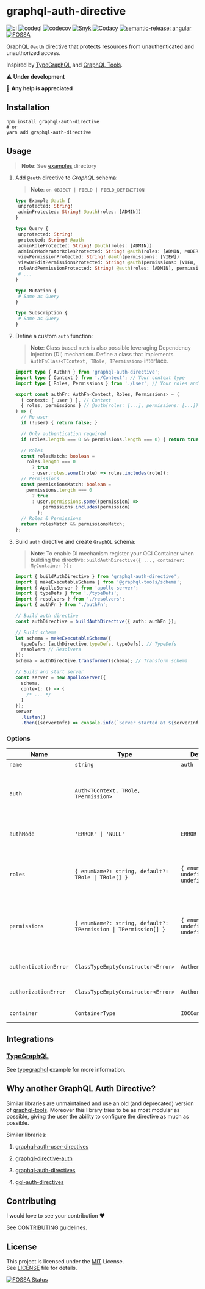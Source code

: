 # graphql-auth-directive

[![ci](https://github.com/carlocorradini/graphql-auth-directive/actions/workflows/ci.yml/badge.svg)](https://github.com/carlocorradini/graphql-auth-directive/actions/workflows/ci.yml)
[![codeql](https://github.com/carlocorradini/graphql-auth-directive/actions/workflows/codeql.yml/badge.svg)](https://github.com/carlocorradini/graphql-auth-directive/actions/workflows/codeql.yml)
[![codecov](https://codecov.io/gh/carlocorradini/graphql-auth-directive/branch/main/graph/badge.svg?token=40X7S64UQI)](https://codecov.io/gh/carlocorradini/graphql-auth-directive)
[![Snyk](https://snyk.io/test/github/carlocorradini/graphql-auth-directive/badge.svg)](https://snyk.io/test/github/carlocorradini/graphql-auth-directive)
[![Codacy](https://app.codacy.com/project/badge/Grade/6e8bda1bf3b348f8b39de72499d01cc2)](https://www.codacy.com/gh/carlocorradini/graphql-auth-directive/dashboard?utm_source=github.com&utm_medium=referral&utm_content=carlocorradini/graphql-auth-directive&utm_campaign=Badge_Grade)
[![semantic-release: angular](https://img.shields.io/badge/semantic--release-angular-e10079?logo=semantic-release)](https://github.com/semantic-release/semantic-release)
[![FOSSA](https://app.fossa.com/api/projects/git%2Bgithub.com%2Fcarlocorradini%2Fgraphql-auth-directive.svg?type=small)](https://app.fossa.com/projects/git%2Bgithub.com%2Fcarlocorradini%2Fgraphql-auth-directive?ref=badge_small)

GraphQL `@auth` directive that protects resources from unauthenticated and unauthorized access.

Inspired by [TypeGraphQL](https://typegraphql.com) and [GraphQL Tools](https://the-guild.dev/graphql/tools).

:warning: **Under development**

:wave: **Any help is appreciated**

## Installation

```console
npm install graphql-auth-directive
# or
yarn add graphql-auth-directive
```

## Usage

> **Note**: See [examples](./examples) directory

1. Add `@auth` directive to *GraphQL* schema:

   > **Note**: `on OBJECT | FIELD | FIELD_DEFINITION`

   ```graphql
   type Example @auth {
    unprotected: String!
    adminProtected: String! @auth(roles: [ADMIN])
   }

   type Query {
    unprotected: String!
    protected: String! @auth
    adminRoleProtected: String! @auth(roles: [ADMIN])
    adminOrModeratorRolesProtected: String! @auth(roles: [ADMIN, MODERATOR])
    viewPermissionProtected: String! @auth(permissions: [VIEW])
    viewOrEditPermissionsProtected: String! @auth(permissions: [VIEW, EDIT])
    roleAndPermissionProtected: String! @auth(roles: [ADMIN], permissions: [VIEW])
    # ...
   }

   type Mutation {
    # Same as Query
   }

   type Subscription {
    # Same as Query
   }
   ```

1. Define a custom `auth` function:

   > **Note**: Class based `auth` is also possible leveraging Dependency Injection (DI) mechanism. Define a class that implements `AuthFnClass<TContext, TRole, TPermission>` interface.

   ```ts
   import type { AuthFn } from 'graphql-auth-directive';
   import type { Context } from './Context'; // Your context type
   import type { Roles, Permissions } from './User'; // Your roles and permissions enum

   export const authFn: AuthFn<Context, Roles, Permissions> = (
     { context: { user } }, // Context
     { roles, permissions } // @auth(roles: [...], permissions: [...])
   ) => {
     // No user
     if (!user) { return false; }

     // Only authentication required
     if (roles.length === 0 && permissions.length === 0) { return true; }

     // Roles
     const rolesMatch: boolean =
       roles.length === 0
         ? true
         : user.roles.some((role) => roles.includes(role));
     // Permissions
     const permissionsMatch: boolean =
       permissions.length === 0
         ? true
         : user.permissions.some((permission) =>
             permissions.includes(permission)
           );
     // Roles & Permissions
     return rolesMatch && permissionsMatch;
   };
   ```

1. Build `auth` directive and create `GraphQL` schema:

   > **Note**: To enable DI mechanism register your OCI Container when building the directive: `buildAuthDirective({ ..., container: MyContainer });`

   ```ts
   import { buildAuthDirective } from 'graphql-auth-directive';
   import { makeExecutableSchema } from '@graphql-tools/schema';
   import { ApolloServer } from 'apollo-server';
   import { typeDefs } from './typeDefs';
   import { resolvers } from './resolvers';
   import { authFn } from './authFn';

   // Build auth directive
   const authDirective = buildAuthDirective({ auth: authFn });

   // Build schema
   let schema = makeExecutableSchema({
     typeDefs: [authDirective.typeDefs, typeDefs], // TypeDefs
     resolvers // Resolvers
   });
   schema = authDirective.transformer(schema); // Transform schema

   // Build and start server
   const server = new ApolloServer({
     schema,
     context: () => {
       /* ... */
     }
   });
   server
     .listen()
     .then((serverInfo) => console.info(`Server started at ${serverInfo.url}`));
   ```

### Options

| **Name**                  | **Type**                                           | **Default Value**                              | **Description**                                                                                                                                               |
| --------------------- | ---------------------------------------------- | ------------------------------------------ | --------------------------------------------------------------------------------------------------------------------------------------------------------- |
| `name`                | `string`                                       | `auth`                                     | Directive name.                                                                                                                                           |
| `auth`                | `Auth<TContext, TRole, TPermission>`                               |                                            | Auth function (`AuthFn<TContext, TRole, TPermission>`) or class (`AuthFnClass<TContext, TRole, TPermission>`).                                                                                    |
| `authMode`            | `'ERROR' \| 'NULL'`                            | `ERROR`                                    | Auth mode if access is not granted. `ERROR` throws an error. `NULL` returns `null`.                                                                       |
| `roles`               | `{ enumName?: string, default?: TRole \| TRole[] }` | `{ enumName: undefined, default: undefined }` | Roles configuration. `enumName` is the enum name for `roles` array type, default is `String`. `default` is the default value, default to `[]`.             |
| `permissions`         | `{ enumName?: string, default?: TPermission \| TPermission[] }` | `{ enumName: undefined, default: undefined }` | Permissions configuration. `enumName` is the enum name for `permissions` array type, default is `String`. `default` is the default value, default to `[]`. |
| `authenticationError` | `ClassTypeEmptyConstructor<Error>`             | `AuthenticationError`                      | Authentication error class. An error class must extends `Error`.                                                                                          |
| `authorizationError`  | `ClassTypeEmptyConstructor<Error>`             | `AuthorizationError`                       | Authorization error class. An error class must extends `Error`.                                                                                           |
| `container`           | `ContainerType`                                | `IOCContainer`                             | Dependency injection container.                                                                                                                           |

## Integrations

### [TypeGraphQL](https://github.com/MichalLytek/type-graphql)

See [typegraphql](./examples/typegraphql) example for more information.

## Why another GraphQL Auth Directive?

Similar libraries are unmaintained and use an old (and deprecated) version of [graphql-tools](https://the-guild.dev/graphql/tools).
Moreover this library tries to be as most modular as possible, giving the user the ability to configure the directive as much as possible.

Similar libraries:

1. [graphql-auth-user-directives](https://github.com/nmeibergen/graphql-auth-user-directives)

1. [graphql-directive-auth](https://github.com/graphql-community/graphql-directive-auth)

1. [graphql-auth-directives](https://github.com/grand-stack/graphql-auth-directives)

1. [gql-auth-directives](https://github.com/Drakota/gql-auth-directives)

## Contributing

I would love to see your contribution :heart:

See [CONTRIBUTING](./CONTRIBUTING.md) guidelines.

## License

This project is licensed under the [MIT](https://opensource.org/licenses/MIT) License. \
See [LICENSE](./LICENSE) file for details.

[![FOSSA Status](https://app.fossa.com/api/projects/git%2Bgithub.com%2Fcarlocorradini%2Fgraphql-auth-directive.svg?type=large)](https://app.fossa.com/projects/git%2Bgithub.com%2Fcarlocorradini%2Fgraphql-auth-directive?ref=badge_large)
